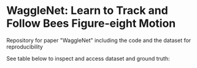 # WaggleNet: Learn to Track and Follow Bees Figure-eight Motion

Repository for paper "WaggleNet" including the code and the dataset for reproducibility

See table below to inspect and access dataset and ground truth:
